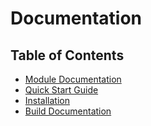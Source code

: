 # Documentation

## Table of Contents

* [Module Documentation][ModuleDocs]
* [Quick Start Guide][QuickStart]
* [Installation][Installation]
* [Build Documentation][BuildDocs]

[ModuleDocs]: Module/WinCompatibilityPack.md
[QuickStart]: QuickStart.md
[Installation]: Installation.md
[BuildDocs]: Build.md
